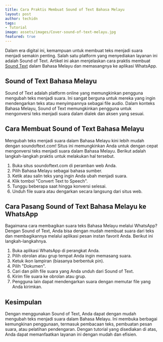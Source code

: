 ```yaml
---
title: Cara Praktis Membuat Sound of Text Bahasa Melayu
layout: post
author: techidn
tags:
- Tutorial
image: assets/images/Cover-sound-of-text-melayu.jpg
featured: true
---
```


Dalam era digital ini, kemampuan untuk membuat teks menjadi suara menjadi semakin penting. Salah satu platform yang menyediakan layanan ini adalah Sound of Text. Artikel ini akan menjelaskan cara praktis membuat [Sound Text](https://soundtext.org) dalam Bahasa Melayu dan memasangnya ke aplikasi WhatsApp.

## Sound of Text Bahasa Melayu
Sound of Text adalah platform online yang memungkinkan pengguna mengubah teks menjadi suara. Ini sangat berguna untuk mereka yang ingin mendengarkan teks atau menyimpannya sebagai file audio. Dalam konteks Bahasa Melayu, Sound of Text memungkinkan pengguna untuk mengonversi teks menjadi suara dalam dialek dan aksen yang sesuai.

## Cara Membuat Sound of Text Bahasa Melayu
Mengubah teks menjadi suara dalam Bahasa Melayu kini lebih mudah dengan soundoftext.com! Situs ini memungkinkan Anda untuk dengan cepat mengonversi teks menjadi suara dalam Bahasa Melayu. Berikut adalah langkah-langkah praktis untuk melakukan hal tersebut.
1.	Buka situs soundoftext.com di peramban web Anda.
2.	Pilih Bahasa Melayu sebagai bahasa sumber.
3.	Ketik atau salin teks yang ingin Anda ubah menjadi suara.
4.	Klik tombol "Convert Text to Speech".
5.	Tunggu beberapa saat hingga konversi selesai.
6.	Unduh file suara atau dengarkan secara langsung dari situs web.

## Cara Pasang Sound of Text Bahasa Melayu ke WhatsApp
Bagaimana cara membagikan suara teks Bahasa Melayu melalui WhatsApp? Dengan Sound of Text, Anda bisa dengan mudah membuat suara dari teks dan membagikannya melalui aplikasi pesan instan favorit Anda. Berikut ini langkah-langkahnya.
1.	Buka aplikasi WhatsApp di perangkat Anda.
2.	Pilih obrolan atau grup tempat Anda ingin memasang suara.
3.	Ketuk ikon lampiran (biasanya berbentuk pin).
4.	Pilih "Dokumen".
5.	Cari dan pilih file suara yang Anda unduh dari Sound of Text.
6.	Kirim file suara ke obrolan atau grup.
7.	Pengguna lain dapat mendengarkan suara dengan memutar file yang Anda kirimkan.

## Kesimpulan
Dengan menggunakan Sound of Text, Anda dapat dengan mudah mengubah teks menjadi suara dalam Bahasa Melayu. Ini membuka berbagai kemungkinan penggunaan, termasuk pembacaan teks, pembuatan pesan suara, atau pelatihan pendengaran. Dengan tutorial yang disediakan di atas, Anda dapat memanfaatkan layanan ini dengan mudah dan efisien.
